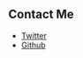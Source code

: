 ## Contact Me

- [Twitter](https://twitter.com/Burakcarikci)
- [Github](https://github.com/retikulum)
